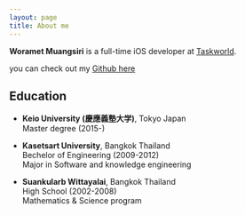 ```yaml
---
layout: page
title: About me
---
```


**Woramet Muangsiri** is a full-time iOS developer at [Taskworld](https://www.taskworld.com/).

you can check out my [Github here](https://github.com/kindraywind/)


## Education
- **Keio University (慶應義塾大学)**, Tokyo Japan  
Master degree (2015-)

- **Kasetsart University**, Bangkok Thailand  
Bechelor of Engineering (2009-2012)  
Major in Software and knowledge engineering

- **Suankularb Wittayalai**, Bangkok Thailand  
High School (2002-2008)  
Mathematics & Science program